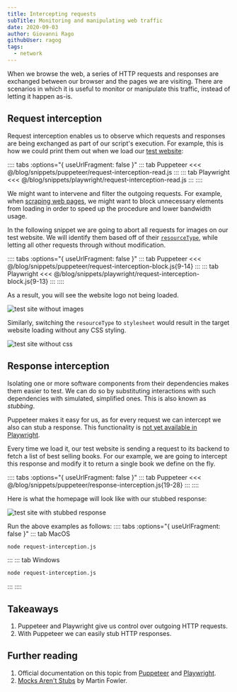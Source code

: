 ```yaml
---
title: Intercepting requests
subTitle: Monitoring and manipulating web traffic
date: 2020-09-03
author: Giovanni Rago
githubUser: ragog
tags:
  - network
---
```


When we browse the web, a series of HTTP requests and responses are exchanged between our browser and the pages we are visiting. There are scenarios in which it is useful to monitor or manipulate this traffic, instead of letting it happen as-is.

<!-- more -->

## Request interception

Request interception enables us to observe which requests and responses are being exchanged as part of our script's execution. For example, this is how we could print them out when we load our [test website](https://danube-webshop.herokuapp.com):

:::: tabs :options="{ useUrlFragment: false }"
::: tab Puppeteer
<<< @/blog/snippets/puppeteer/request-interception-read.js
:::
::: tab Playwright
<<< @/blog/snippets/playwright/request-interception-read.js
:::
::::

We might want to intervene and filter the outgoing requests. For example, when [scraping web pages](basics-scraping/), we might want to block unnecessary elements from loading in order to speed up the procedure and lower bandwidth usage.

In the following snippet we are going to abort all requests for images on our test website. We will identify them based off of their [`resourceType`](https://pptr.dev/#?product=Puppeteer&version=v5.2.1&show=api-httprequestresourcetype), while letting all other requests through without modification.

:::: tabs :options="{ useUrlFragment: false }"
::: tab Puppeteer
<<< @/blog/snippets/puppeteer/request-interception-block.js{9-14}
:::
::: tab Playwright
<<< @/blog/snippets/playwright/request-interception-block.js{9-13}
:::
::::

 As a result, you will see the website logo not being loaded.

 ![test site without images](/request-interception-image.png)

 Similarly, switching the `resourceType` to `stylesheet` would result in the target website loading without any CSS styling.

 ![test site without css](/request-interception-css.png)

## Response interception

Isolating one or more software components from their dependencies makes them easier to test. We can do so by substituting interactions with such dependencies with simulated, simplified ones. This is also known as _stubbing_.

Puppeteer makes it easy for us, as for every request we can intercept we also can stub a response. This functionality is [not yet available in Playwright](https://github.com/microsoft/playwright/issues/1774).

Every time we load it, our test website is sending a request to its backend to fetch a list of best selling books. For our example, we are going to intercept this response and modify it to return a single book we define on the fly.

:::: tabs :options="{ useUrlFragment: false }"
::: tab Puppeteer
<<< @/blog/snippets/puppeteer/response-interception.js{19-28}
:::
::::

Here is what the homepage will look like with our stubbed response:

![test site with stubbed response](/response-interception.png)

Run the above examples as follows:
:::: tabs :options="{ useUrlFragment: false }"
::: tab MacOS
```sh
node request-interception.js
```
:::
::: tab Windows
```sh
node request-interception.js
```
:::
::::

## Takeaways

1. Puppeteer and Playwright give us control over outgoing HTTP requests.
2. With Puppeteer we can easily stub HTTP responses.

## Further reading

1. Official documentation on this topic from [Puppeteer](https://pptr.dev/#?product=Puppeteer&version=v5.2.1&show=api-class-httprequest) and [Playwright](https://playwright.dev/#version=v1.3.0&path=docs%2Fnetwork.md&q=handle-requests).
2. [Mocks Aren't Stubs](https://martinfowler.com/articles/mocksArentStubs.html) by Martin Fowler.
